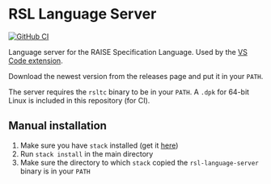 # RSL Language Server

[![GitHub CI](https://github.com/JakuJ/rsl-language-server/workflows/CI/badge.svg)](https://github.com/JakuJ/rsl-language-server/actions)

Language server for the RAISE Specification Language.
Used by the [VS Code extension](https://github.com/JakuJ/raise-vscode).

Download the newest version from the releases page and put it in your `PATH`.

The server requires the `rsltc` binary to be in your `PATH`. A `.dpk` for 64-bit Linux is included in this repository (for CI).

## Manual installation

1. Make sure you have `stack` installed (get it [here](https://docs.haskellstack.org/en/stable/README/))
2. Run `stack install` in the main directory
3. Make sure the directory to which `stack` copied the `rsl-language-server` binary is in your `PATH`
